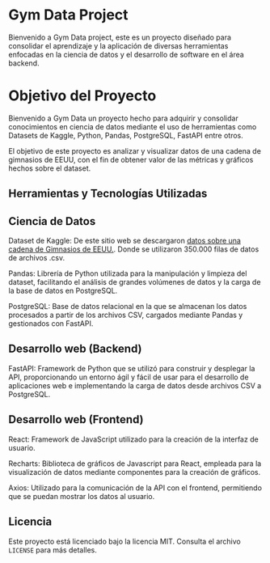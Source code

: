 # Gym Data Project

Bienvenido a Gym Data project, este es un proyecto diseñado para consolidar el aprendizaje y la aplicación de diversas herramientas enfocadas en la ciencia de datos y el desarrollo de software en el área backend.

# Objetivo del Proyecto

Bienvenido a Gym Data un proyecto hecho para adquirir y consolidar conocimientos en ciencia de datos mediante el uso de herramientas como Datasets de Kaggle, Python, Pandas, PostgreSQL, FastAPI entre otros. 

El objetivo de este proyecto es analizar y visualizar datos de una cadena de gimnasios de EEUU, con el fin de obtener valor de las métricas y gráficos hechos sobre el dataset.

## Herramientas y Tecnologías Utilizadas

## Ciencia de Datos

Dataset de Kaggle: De este sitio web se descargaron [datos sobre una cadena de Gimnasios de EEUU.](https://www.kaggle.com/datasets/mexwell/gym-check-ins-and-user-metadata/data?select=users_data.csv). Donde se utilizaron 350.000 filas de datos de archivos .csv.

Pandas: Librería de Python utilizada para la manipulación y limpieza del dataset, facilitando el análisis de grandes volúmenes de datos y la carga de la base de datos en PostgreSQL.

PostgreSQL: Base de datos relacional en la que se almacenan los datos procesados a partir de los archivos CSV, cargados mediante Pandas y gestionados con FastAPI.

## Desarrollo web (Backend)

FastAPI: Framework de Python que se utilizó para construir y desplegar la API, proporcionando un entorno ágil y fácil de usar para el desarrollo de aplicaciones web e implementando la carga de datos desde archivos CSV a PostgreSQL.

## Desarrollo web (Frontend)

React: Framework de JavaScript utilizado para la creación de la interfaz de usuario.

Recharts: Biblioteca de gráficos de Javascript para React, empleada para la visualización de datos mediante componentes para la creación de gráficos.

Axios: Utilizado para la comunicación de la API con el frontend, permitiendo que se puedan mostrar los datos al usuario.

## Licencia

Este proyecto está licenciado bajo la licencia MIT. Consulta el archivo `LICENSE` para más detalles.